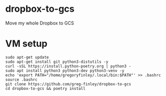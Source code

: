 # dropbox-to-gcs

Move my whole Dropbox to GCS

# VM setup

```
sudo apt-get update
sudo apt-get install git python3-distutils -y
curl -sSL https://install.python-poetry.org | python3 -
sudo apt install python3 python3-dev python3-venv -y
echo 'export PATH="/home/gregoryfinley/.local/bin:$PATH"' >> .bashrc
source .bashrc
git clone https://github.com/greg-finley/dropbox-to-gcs
cd dropbox-to-gcs && poetry install
```
